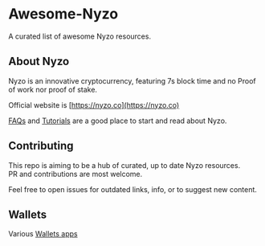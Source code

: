 # Awesome-Nyzo
A curated list of awesome Nyzo resources.

## About Nyzo

Nyzo is an innovative cryptocurrency, featuring 7s block time and no Proof of work nor proof of stake.

Official website is [https://nyzo.co](https://nyzo.co)

[FAQs](FAQs/) and [Tutorials](Tutorials/) are a good place to start and read about Nyzo.

## Contributing
This repo is aiming to be a hub of curated, up to date Nyzo resources.  
PR and contributions are most welcome.

Feel free to open issues for outdated links, info, or to suggest new content.


## Wallets

Various [Wallets apps](Wallets/)
